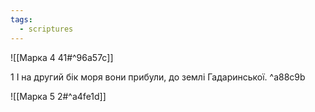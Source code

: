 ```yaml
---
tags:
  - scriptures
---
```


![[Марка 4 41#^96a57c]]

1 І на другий бік моря вони прибули, до землі Гадаринської. ^a88c9b

![[Марка 5 2#^a4fe1d]]